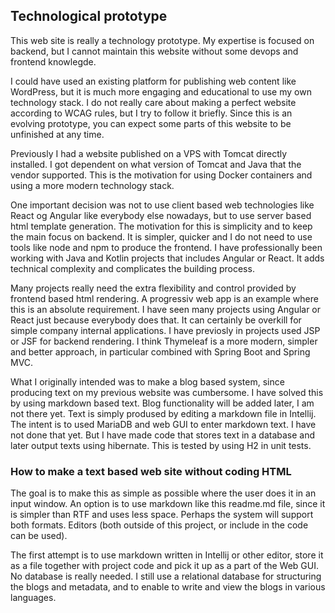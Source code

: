 ## Technological prototype

This web site is really a technology prototype.  My expertise is focused on backend,
but I cannot maintain this website without some devops and frontend knowlegde. 

I could have used an existing platform for publishing web content like WordPress,
but it is much more engaging and educational to use my own technology stack.
I do not really care about making a perfect website according to WCAG rules,
but I try to follow it briefly. Since this is an evolving prototype, 
you can expect some parts of this website to be unfinished at any time.

Previously I had a website published on a VPS with Tomcat directly installed.
I got dependent on what version of Tomcat and Java that the vendor supported.
This is the motivation for using Docker containers and using a more modern
technology stack. 

One important decision was not to use client based web technologies like React og Angular 
like everybody else nowadays, but to use server based html template generation.
The motivation for this is simplicity and to keep the main focus on backend.
It is simpler, quicker and I do not need to use tools like node and npm to produce the frontend.
I have professionally been working with Java and Kotlin projects that includes Angular or React.
It adds technical complexity and complicates the building process.  

Many projects really need the extra flexibility and control provided by frontend based html rendering.
A progressiv web app is an example where this is an absolute requirement. I have seen many projects using Angular or React just because everybody does that.
It can certainly be overkill for simple company internal applications.
I have previosly in projects used JSP or JSF for backend rendering.
I think Thymeleaf is a more modern, simpler and better approach, in particular combined with
Spring Boot and Spring MVC.

What I originally intended was to make a blog based system, since producing text on my
previous website was cumbersome. I have solved this by using markdown based text.
Blog functionality will be added later, I am not there yet. 
Text is simply prodused by editing a markdown file in Intellij.
The intent is to used MariaDB and web GUI to enter markdown text.
I have not done that yet. But I have made code that
stores text in a database and later output texts using hibernate.
This is tested by using H2 in unit tests.

### How to make a text based web site without coding HTML

The goal is to make this as simple as possible where the user does it in an input
window.  An option is to use markdown like this readme.md file, since
it is simpler than RTF and uses less space. Perhaps the system will support both
formats. Editors (both outside of this project, or include in the code can be used).

The first attempt is to use markdown written in Intellij or other editor, store it as a file
together with project code and pick it up as a part of the Web GUI. No database is really needed.
I still use a relational database for structuring the blogs and metadata, and to enable to 
write and view the blogs in various languages.



  




